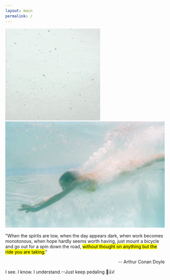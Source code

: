 ```yaml
---
layout: main
permalink: /
---
```


<div class="main-photos">
  <div class="main-photo"> <div class="p1">
    <img src ="/assets/particle-min.gif">
  </div></div>

  <div class="main-photo"> <div class="p2">
    <img src ="/assets/swim-min.jpg">
  </div></div>
</div>

"When the spirits are low, when the day appears dark, when work becomes monotonous, when hope hardly seems worth having, just mount a bicycle and go out for a spin down the road, <mark>without thought on anything but the ride you are taking.</mark>" 

<p align="right">-- Arthur Conan Doyle</p>

I see. I know. I understand.--Just keep pedaling :bicyclist::+1:!
<br>

